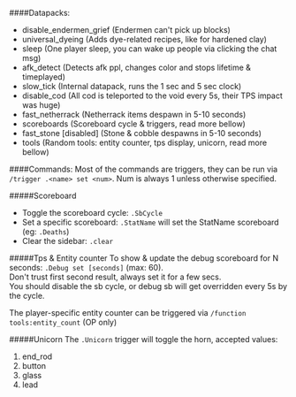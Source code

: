####Datapacks:
 - disable_endermen_grief (Endermen can't pick up blocks)
 - universal_dyeing (Adds dye-related recipes, like for hardened clay)
 - sleep (One player sleep, you can wake up people via clicking the chat msg)
 - afk_detect (Detects afk ppl, changes color and stops lifetime & timeplayed)
 - slow_tick (Internal datapack, runs the 1 sec and 5 sec clock)
 - disable_cod (All cod is teleported to the void every 5s, their TPS impact was huge)
 - fast_netherrack (Netherrack items despawn in 5-10 seconds)
 - scoreboards (Scoreboard cycle & triggers, read more bellow)
 - fast_stone [disabled] (Stone & cobble despawns in 5-10 seconds)
 - tools (Random tools: entity counter, tps display, unicorn, read more bellow)

####Commands:
Most of the commands are triggers, they can be run via `/trigger .<name> set <num>`. Num is always 1 unless otherwise specified.

#####Scoreboard
 - Toggle the scoreboard cycle: `.SbCycle`
 - Set a specific scoreboard: `.StatName` will set the StatName scoreboard (eg: `.Deaths`)
 - Clear the sidebar: `.clear`

#####Tps & Entity counter
To show & update the debug scoreboard for N seconds: `.Debug set [seconds]` (max: 60).\
Don't trust first second result, always set it for a few secs.\
You should disable the sb cycle, or debug sb will get overridden every 5s by the cycle.

The player-specific entity counter can be triggered via `/function tools:entity_count` (OP only)

#####Unicorn 
The `.Unicorn` trigger will toggle the horn, accepted values:
 1. end_rod
 2. button
 3. glass
 4. lead